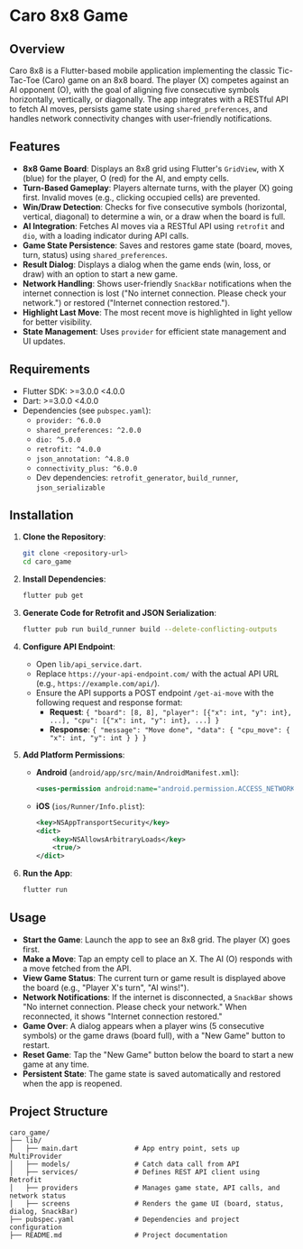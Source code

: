 # Caro 8x8 Game

## Overview
Caro 8x8 is a Flutter-based mobile application implementing the classic Tic-Tac-Toe (Caro) game on an 8x8 board. The player (X) competes against an AI opponent (O), with the goal of aligning five consecutive symbols horizontally, vertically, or diagonally. The app integrates with a RESTful API to fetch AI moves, persists game state using `shared_preferences`, and handles network connectivity changes with user-friendly notifications.

## Features
- **8x8 Game Board**: Displays an 8x8 grid using Flutter's `GridView`, with X (blue) for the player, O (red) for the AI, and empty cells.
- **Turn-Based Gameplay**: Players alternate turns, with the player (X) going first. Invalid moves (e.g., clicking occupied cells) are prevented.
- **Win/Draw Detection**: Checks for five consecutive symbols (horizontal, vertical, diagonal) to determine a win, or a draw when the board is full.
- **AI Integration**: Fetches AI moves via a RESTful API using `retrofit` and `dio`, with a loading indicator during API calls.
- **Game State Persistence**: Saves and restores game state (board, moves, turn, status) using `shared_preferences`.
- **Result Dialog**: Displays a dialog when the game ends (win, loss, or draw) with an option to start a new game.
- **Network Handling**: Shows user-friendly `SnackBar` notifications when the internet connection is lost ("No internet connection. Please check your network.") or restored ("Internet connection restored.").
- **Highlight Last Move**: The most recent move is highlighted in light yellow for better visibility.
- **State Management**: Uses `provider` for efficient state management and UI updates.

## Requirements
- Flutter SDK: >=3.0.0 <4.0.0
- Dart: >=3.0.0 <4.0.0
- Dependencies (see `pubspec.yaml`):
    - `provider: ^6.0.0`
    - `shared_preferences: ^2.0.0`
    - `dio: ^5.0.0`
    - `retrofit: ^4.0.0`
    - `json_annotation: ^4.8.0`
    - `connectivity_plus: ^6.0.0`
    - Dev dependencies: `retrofit_generator`, `build_runner`, `json_serializable`

## Installation
1. **Clone the Repository**:
   ```bash
   git clone <repository-url>
   cd caro_game
   ```

2. **Install Dependencies**:
   ```bash
   flutter pub get
   ```

3. **Generate Code for Retrofit and JSON Serialization**:
   ```bash
   flutter pub run build_runner build --delete-conflicting-outputs
   ```

4. **Configure API Endpoint**:
    - Open `lib/api_service.dart`.
    - Replace `https://your-api-endpoint.com/` with the actual API URL (e.g., `https://example.com/api/`).
    - Ensure the API supports a POST endpoint `/get-ai-move` with the following request and response format:
        - **Request**: `{ "board": [8, 8], "player": [{"x": int, "y": int}, ...], "cpu": [{"x": int, "y": int}, ...] }`
        - **Response**: `{ "message": "Move done", "data": { "cpu_move": { "x": int, "y": int } } }`

5. **Add Platform Permissions**:
    - **Android** (`android/app/src/main/AndroidManifest.xml`):
      ```xml
      <uses-permission android:name="android.permission.ACCESS_NETWORK_STATE"/>
      ```
    - **iOS** (`ios/Runner/Info.plist`):
      ```xml
      <key>NSAppTransportSecurity</key>
      <dict>
          <key>NSAllowsArbitraryLoads</key>
          <true/>
      </dict>
      ```

6. **Run the App**:
   ```bash
   flutter run
   ```

## Usage
- **Start the Game**: Launch the app to see an 8x8 grid. The player (X) goes first.
- **Make a Move**: Tap an empty cell to place an X. The AI (O) responds with a move fetched from the API.
- **View Game Status**: The current turn or game result is displayed above the board (e.g., "Player X's turn", "AI wins!").
- **Network Notifications**: If the internet is disconnected, a `SnackBar` shows "No internet connection. Please check your network." When reconnected, it shows "Internet connection restored."
- **Game Over**: A dialog appears when a player wins (5 consecutive symbols) or the game draws (board full), with a "New Game" button to restart.
- **Reset Game**: Tap the "New Game" button below the board to start a new game at any time.
- **Persistent State**: The game state is saved automatically and restored when the app is reopened.

## Project Structure
```
caro_game/
├── lib/
│   ├── main.dart              # App entry point, sets up MultiProvider
│   ├── models/                # Catch data call from API
│   ├── services/              # Defines REST API client using Retrofit
│   ├── providers              # Manages game state, API calls, and network status
│   ├── screens                # Renders the game UI (board, status, dialog, SnackBar)
├── pubspec.yaml               # Dependencies and project configuration
├── README.md                  # Project documentation
```
